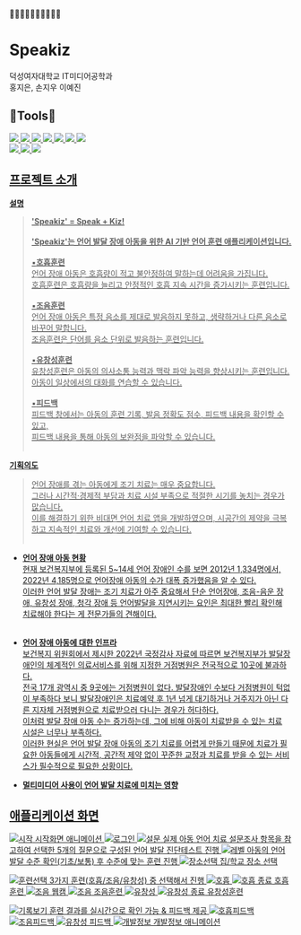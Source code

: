 🐣🐣🐣🐣🐣🐣🐣🐣🐣🐣
# Speakiz
덕성여자대학교 IT미디어공학과 <br>
홍지은, 손지우 이예진 <br>

## 🔧Tools🔧 <br>
<a href="https://unity.com/"><img src="https://img.shields.io/badge/unity-%23000000.svg?style=for-the-badge&logo=unity&logoColor=white">
<a href="https://visualstudio.microsoft.com/ko/"><img src="https://img.shields.io/badge/Visual%20Studio-5C2D91.svg?style=for-the-badge&logo=visual-studio&logoColor=white">
<a href="https://azure.microsoft.com/ko-kr/pricing/purchase-options/azure-account/search?icid=free-search&ef_id=_k_CjwKCAiAmrS7BhBJEiwAei59i98KdspsvFJE3G7izLYlPO9QhbzYb_CcNeYu-mcasq2AdgBlGLGc3hoCfs0QAvD_BwE_k_&OCID=AIDcmmmbxccejx_SEM__k_CjwKCAiAmrS7BhBJEiwAei59i98KdspsvFJE3G7izLYlPO9QhbzYb_CcNeYu-mcasq2AdgBlGLGc3hoCfs0QAvD_BwE_k_&gad_source=1&gclid=CjwKCAiAmrS7BhBJEiwAei59i98KdspsvFJE3G7izLYlPO9QhbzYb_CcNeYu-mcasq2AdgBlGLGc3hoCfs0QAvD_BwE"><img src="https://img.shields.io/badge/azure-%230072C6.svg?style=for-the-badge&logo=microsoftazure&logoColor=white">
<a href="https://unity.com/"><img src="https://img.shields.io/badge/c%23-%23239120.svg?style=for-the-badge&logo=csharp&logoColor=white">
<a href="https://github.com/"><img src="https://img.shields.io/badge/github-%23121011.svg?style=for-the-badge&logo=github&logoColor=white">
<a href="https://www.figma.com/"><img src="https://img.shields.io/badge/figma-%23F24E1E.svg?style=for-the-badge&logo=figma&logoColor=white">
<a href="https://www.adobe.com/kr/creativecloud/renew/resubscribe-cci.html?gclid=CjwKCAiAmrS7BhBJEiwAei59i-XhdLg-JX70KDe4nURR_FMqXBLC1p3ecfY9JSXq9DGj3IL74mQ3HxoC5mYQAvD_BwE&sdid=DHWC19Q8&mv=search&mv2=paidsearch&ef_id=CjwKCAiAmrS7BhBJEiwAei59i-XhdLg-JX70KDe4nURR_FMqXBLC1p3ecfY9JSXq9DGj3IL74mQ3HxoC5mYQAvD_BwE:G:s&s_kwcid=AL!3085!3!438811145415!e!!g!!adobe!10190091977!101990617156&gad_source=1"><img src="https://img.shields.io/badge/adobe-%23FF0000.svg?style=for-the-badge&logo=adobe&logoColor=white"><br>
<a href="https://unity.com/"><img src="https://img.shields.io/badge/adobe%20illustrator-%23FF9A00.svg?style=for-the-badge&logo=adobe%20illustrator&logoColor=white">
<a href="https://unity.com/"><img src="https://img.shields.io/badge/adobe%20photoshop-%2331A8FF.svg?style=for-the-badge&logo=adobe%20photoshop&logoColor=white">
<a href="https://unity.com/"><img src="https://img.shields.io/badge/GoogleCloud-%234285F4.svg?style=for-the-badge&logo=google-cloud&logoColor=white">

## 프로젝트 소개
**설명** 
<br>
>**'Speakiz' = Speak + Kiz!** <br><br>
**'Speakiz'는 언어 발달 장애 아동을 위한 AI 기반 언어 훈련 애플리케이션입니다.** <br><br>
▪️**호흡훈련**<br>
언어 장애 아동은 호흡량이 적고 불안정하여 말하는데 어려움을 가집니다.<br>
호흡훈련은 호흡량을 늘리고 안정적인 호흡 지속 시간을 증가시키는 훈련입니다.<br><br>
▪️**조음훈련**<br>
언어 장애 아동은 특정 음소를 제대로 발음하지 못하고, 생략하거나 다른 음소로 바꾸어 말합니다.<br>
조음훈련은 단어를 음소 단위로 발음하는 훈련입니다.<br><br>
▪️**유창성훈련**<br>
유창성훈련은 아동의 의사소통 능력과 맥락 파악 능력을 향상시키는 훈련입니다.<br>
아동이 일상에서의 대화를 연습할 수 있습니다.<br><br>
▪️**피드백**<br>
피드백 창에서는 아동의 훈련 기록, 발음 정확도 점수, 피드백 내용을 확인할 수 있고,<br>
피드백 내용을 통해 아동의 보완점을 파악할 수 있습니다.<br><br>

**기획의도** <br>
>언어 장애를 겪는 아동에게 조기 치료는 매우 중요합니다.<br>
그러나 시간적·경제적 부담과 치료 시설 부족으로 적절한 시기를 놓치는 경우가 많습니다.<br>
이를 해결하기 위한 비대면 언어 치료 앱을 개발하였으며, 시공간의 제약을 극복하고 지속적인 치료와 개선에 기여할 수 있습니다. <br><br>
* **언어 장애 아동 현황**<br>
  현재 보건복지부에 등록된 5~14세 언어 장애인 수를 보면 2012년 1,334명에서, 2022년 4,185명으로 언어장애 아동의 수가 대폭 증가했음을 알 수 있다.<br>
  이러한 언어 발달 장애는 조기 치료가 아주 중요해서 단순 언어장애, 조음-음운 장애, 유창성 장애, 청각 장애 등 언어발달을 지연시키는 요인은 최대한 빨리 확인해 치료해야 한다는 게 전문가들의 견해이다. <br><br>
*  **언어 장애 아동에 대한 인프라**<br>
   보건복지 위원회에서 제시한 2022년 국정감사 자료에 따르면 보건복지부가 발달장애인의 체계적인 의료서비스를 위해 지정한 거점병원은 전국적으로 10곳에 불과하다.<br>
   전국 17개 광역시 중 9곳에는 거점병원이 없다. 발달장애인 수보다 거점병원이 턱없이 부족하다 보니 발달장애인은 치료예약 후 1년 넘게 대기하거나 거주지가 아닌 다른 지자체 거점병원으로 치료받으러 다니는 경우가 허다하다.<br>
   이처럼 발달 장애 아동 수는 증가하는데, 그에 비해 아동이 치료받을 수 있는 치료 시설은 너무나 부족하다.<br>
   이러한 현실은 언어 발달 장애 아동의 조기 치료를 어렵게 만들기 때문에 치료가 필요한 아동들에게 시간적, 공간적 제약 없이 꾸준한 교정과 치료를 받을 수 있는 서비스가 필수적으로 필요한 상황이다.<br>
   
*  **멀티미디어 사용이 언어 발달 치료에 미치는 영향**<br>

## 애플리케이션 화면
![시작](https://github.com/user-attachments/assets/f77159ff-fce1-4f8d-adfa-8e95b65f36d7)
시작화면 애니메이션
![로그인](https://github.com/user-attachments/assets/906ca9ee-afb6-4d52-ab7c-d1fe7f077b82)
![설문](https://github.com/user-attachments/assets/12d039b0-2047-443d-a910-76e96658ba1e)
실제 아동 언어 치료 설문조사 항목을 참고하여 선택한 5개의 질문으로 구성된 언어 발달 진단테스트 진행
![레벨](https://github.com/user-attachments/assets/c69e130c-bb5b-4d61-9ae8-241bc51128d3)
아동의 언어 발달 수준 확인(기초/보통) 후 수준에 맞는 훈련 진행
![장소선택](https://github.com/user-attachments/assets/3c7af16c-37f5-4b33-9871-6c8e8031d629)
집/학교 장소 선택

![훈련선택](https://github.com/user-attachments/assets/9e7403e6-86a3-46ed-963f-0972177f53c8)
3가지 훈련(호흡/조음/유창성) 중 선택해서 진행
![호흡](https://github.com/user-attachments/assets/de971127-8fe6-439e-8e04-4a03353d54aa)
![호흡 종료](https://github.com/user-attachments/assets/544ec8cf-7d29-40a9-b431-04d16940a869)
호흡훈련
![조음 웹캠](https://github.com/user-attachments/assets/70c5b070-1ac2-4034-bea1-a526c10bb926)
![조음](https://github.com/user-attachments/assets/8db368ba-5707-4403-9a53-38f7ba8c8d93)
조음훈련
![유창성](https://github.com/user-attachments/assets/ad2533f4-5408-477b-8591-5d98c8f4a0f7)
![유창성 종료](https://github.com/user-attachments/assets/b687a0b2-c2af-437b-b6fd-b36762cd11f1)
유창성훈련

![기록보기](https://github.com/user-attachments/assets/6cd50c9c-b648-49a8-9c67-dcc381c72a18)
훈련 결과를 실시간으로 확인 가능 & 피드백 제공
![호흡피드백](https://github.com/user-attachments/assets/ce8a7a07-5f18-48e8-b78c-fca81db9e7aa)
![조음피드백](https://github.com/user-attachments/assets/9db098e3-7d05-4cb1-a59b-6b167546c034)
![유창성 피드백](https://github.com/user-attachments/assets/806d1e4b-d7a8-4774-8775-b41f03c46a94)
![개발정보](https://github.com/user-attachments/assets/204643fd-aa69-43b9-aeb2-e255115289ee)
개발정보 애니메이션


